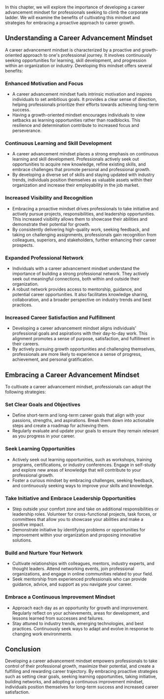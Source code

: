 
In this chapter, we will explore the importance of developing a career advancement mindset for professionals seeking to climb the corporate ladder. We will examine the benefits of cultivating this mindset and strategies for embracing a proactive approach to career growth.

Understanding a Career Advancement Mindset
------------------------------------------

A career advancement mindset is characterized by a proactive and growth-oriented approach to one's professional journey. It involves continuously seeking opportunities for learning, skill development, and progression within an organization or industry. Developing this mindset offers several benefits:

### Enhanced Motivation and Focus

* A career advancement mindset fuels intrinsic motivation and inspires individuals to set ambitious goals. It provides a clear sense of direction, helping professionals prioritize their efforts towards achieving long-term success.
* Having a growth-oriented mindset encourages individuals to view setbacks as learning opportunities rather than roadblocks. This resilience and determination contribute to increased focus and perseverance.

### Continuous Learning and Skill Development

* A career advancement mindset places a strong emphasis on continuous learning and skill development. Professionals actively seek out opportunities to acquire new knowledge, refine existing skills, and embrace challenges that promote personal and professional growth.
* By developing a diverse set of skills and staying updated with industry trends, individuals position themselves as valuable assets within their organization and increase their employability in the job market.

### Increased Visibility and Recognition

* Embracing a proactive mindset drives professionals to take initiative and actively pursue projects, responsibilities, and leadership opportunities. This increased visibility allows them to showcase their abilities and demonstrate their potential for growth.
* By consistently delivering high-quality work, seeking feedback, and taking on challenging assignments, professionals gain recognition from colleagues, superiors, and stakeholders, further enhancing their career prospects.

### Expanded Professional Network

* Individuals with a career advancement mindset understand the importance of building a strong professional network. They actively seek out meaningful connections, both within and outside their organization.
* A robust network provides access to mentorship, guidance, and potential career opportunities. It also facilitates knowledge sharing, collaboration, and a broader perspective on industry trends and best practices.

### Increased Career Satisfaction and Fulfillment

* Developing a career advancement mindset aligns individuals' professional goals and aspirations with their day-to-day work. This alignment promotes a sense of purpose, satisfaction, and fulfillment in their careers.
* By actively pursuing growth opportunities and challenging themselves, professionals are more likely to experience a sense of progress, achievement, and personal gratification.

Embracing a Career Advancement Mindset
--------------------------------------

To cultivate a career advancement mindset, professionals can adopt the following strategies:

### Set Clear Goals and Objectives

* Define short-term and long-term career goals that align with your passions, strengths, and aspirations. Break them down into actionable steps and create a roadmap for achieving them.
* Regularly evaluate and update your goals to ensure they remain relevant as you progress in your career.

### Seek Learning Opportunities

* Actively seek out learning opportunities, such as workshops, training programs, certifications, or industry conferences. Engage in self-study and explore new areas of knowledge that will contribute to your professional growth.
* Foster a curious mindset by embracing challenges, seeking feedback, and continuously seeking ways to improve your skills and knowledge.

### Take Initiative and Embrace Leadership Opportunities

* Step outside your comfort zone and take on additional responsibilities or leadership roles. Volunteer for cross-functional projects, task forces, or committees that allow you to showcase your abilities and make a positive impact.
* Demonstrate initiative by identifying problems or opportunities for improvement within your organization and proposing innovative solutions.

### Build and Nurture Your Network

* Cultivate relationships with colleagues, mentors, industry experts, and thought leaders. Attend networking events, join professional organizations, and engage in online communities related to your field.
* Seek mentorship from experienced professionals who can provide guidance, advice, and support as you navigate your career.

### Embrace a Continuous Improvement Mindset

* Approach each day as an opportunity for growth and improvement. Regularly reflect on your achievements, areas for development, and lessons learned from successes and failures.
* Stay attuned to industry trends, emerging technologies, and best practices. Continuously seek ways to adapt and evolve in response to changing work environments.

Conclusion
----------

Developing a career advancement mindset empowers professionals to take control of their professional growth, maximize their potential, and create a fulfilling and rewarding career trajectory. By embracing proactive strategies such as setting clear goals, seeking learning opportunities, taking initiative, building networks, and adopting a continuous improvement mindset, individuals position themselves for long-term success and increased career satisfaction.

